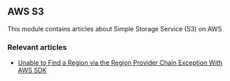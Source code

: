 ## AWS S3

This module contains articles about Simple Storage Service (S3) on AWS

### Relevant articles

- [Unable to Find a Region via the Region Provider Chain Exception With AWS SDK](https://www.baeldung.com/)